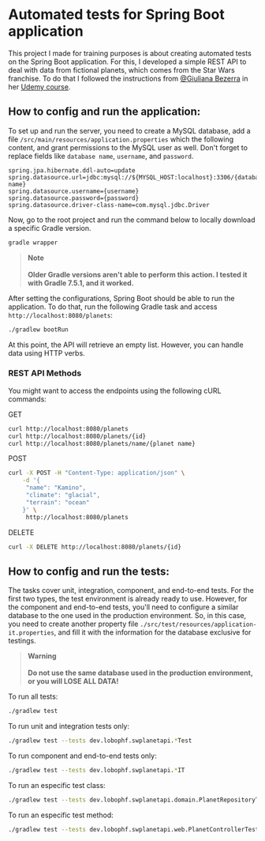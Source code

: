 # Automated tests for Spring Boot application

This project I made for training purposes is about creating automated tests on the Spring Boot application. For this, I developed a simple REST API to deal with data from fictional planets, which comes from the Star Wars franchise. To do that I followed the instructions from [@Giuliana Bezerra](https://github.com/giuliana-bezerra) in her [Udemy course](https://www.udemy.com/course/testes-automatizados-na-pratica-com-spring-boot).

## How to config and run the application:

To set up and run the server, you need to create a MySQL database, add a file `/src/main/resources/application.properties` which the following content, and grant permissions to the MySQL user as well. Don't forget to replace fields like `database name`, `username`, and `password`.

```
spring.jpa.hibernate.ddl-auto=update    
spring.datasource.url=jdbc:mysql://${MYSQL_HOST:localhost}:3306/{database name}
spring.datasource.username={username}    
spring.datasource.password={password}    
spring.datasource.driver-class-name=com.mysql.jdbc.Driver    
```
Now, go to the root project and run the command below to locally download a specific Gradle version.

```sh 
gradle wrapper
```
> __Note__ <br><br>
> **Older Gradle versions aren't able to perform this action. I tested it with Gradle 7.5.1, and it worked.**

After setting the configurations, Spring Boot should be able to run the application. To do that, run the following Gradle task and access `http://localhost:8080/planets`:

```sh
./gradlew bootRun
```
At this point, the API will retrieve an empty list. However, you can handle data using HTTP verbs. 

### REST API Methods
You might want to access the endpoints using the following cURL commands:

GET
```sh
curl http://localhost:8080/planets
curl http://localhost:8080/planets/{id}
curl http://localhost:8080/planets/name/{planet name}
```
POST
```sh
curl -X POST -H "Content-Type: application/json" \
    -d '{
	 "name": "Kamino",
	 "climate": "glacial",
	 "terrain": "ocean"
	}' \
     http://localhost:8080/planets
```
DELETE
```sh
curl -X DELETE http://localhost:8080/planets/{id}
```
## How to config and run the tests:
The tasks cover unit, integration, component, and end-to-end tests. For the first two types, the test environment is already ready to use. However, for the component and end-to-end tests, you'll need to configure a similar database to the one used in the production environment. So, in this case, you need to create another property file `./src/test/resources/application-it.properties`, and fill it with the information for the database exclusive for testings.
> __Warning__<br><br>
> **Do not use the same database used in the production environment, or you will LOSE ALL DATA!**

To run all tests:
```sh
./gradlew test
```
To run unit and integration tests only:
```sh
./gradlew test --tests dev.lobophf.swplanetapi.*Test
```

To run component and end-to-end tests only:
```sh
./gradlew test --tests dev.lobophf.swplanetapi.*IT
```

To run an especific test class:
```sh
./gradlew test --tests dev.lobophf.swplanetapi.domain.PlanetRepositoryTest	
```

To run an especific test method:
```sh
./gradlew test --tests dev.lobophf.swplanetapi.web.PlanetControllerTest.createPlanet_WithValidData_ReturnsCreated
```
